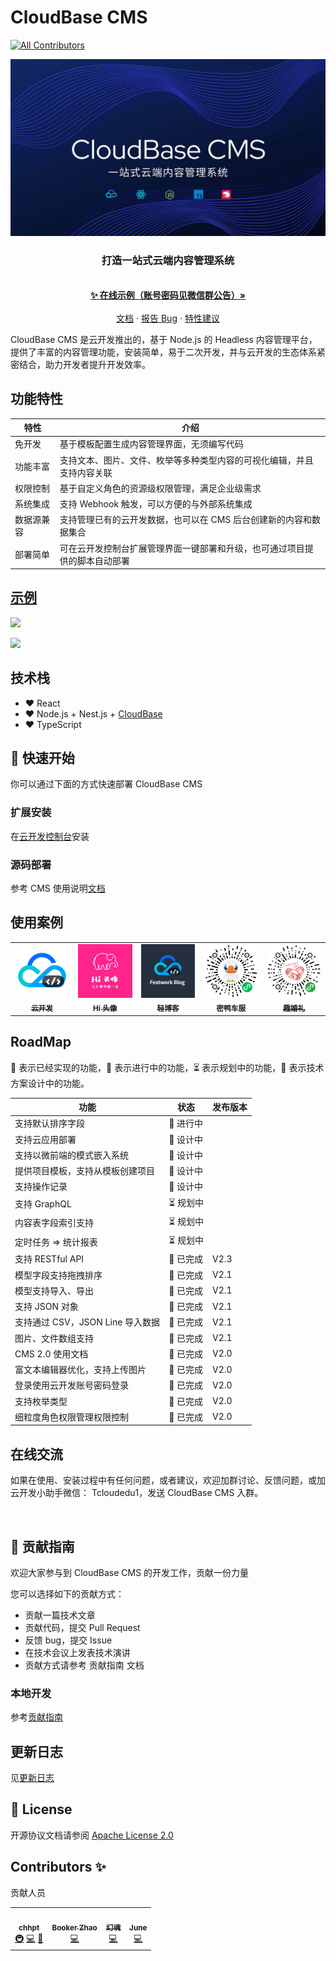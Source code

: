 # CloudBase CMS

<!-- ALL-CONTRIBUTORS-BADGE:START - Do not remove or modify this section -->

[![All Contributors](https://img.shields.io/badge/all_contributors-4-orange.svg?style=flat-square)](#contributors-)

<!-- ALL-CONTRIBUTORS-BADGE:END -->

<p align="center">
  <img src="./docs/assets/banner.jpg" alt="Logo">
  <h3 align="center">
    打造一站式云端内容管理系统
  </h3>
  <p align="center">
    <br />
    <a href="https://cms-demo-1252710547.tcloudbaseapp.com">
      <strong>✨ 在线示例（账号密码见微信群公告）»</strong>
    </a>
    <br />
    <br />
    <a href="https://docs.cloudbase.net/cms/intro.html" target="_blank">文档</a>
    ·
    <a href="https://github.com/TencentCloudBase/cloudbase-extension-cms/issues">报告 Bug</a>
    ·
    <a href="https://github.com/TencentCloudBase/cloudbase-extension-cms/issues">特性建议</a>
  </p>
</p>

CloudBase CMS 是云开发推出的，基于 Node.js 的 Headless 内容管理平台，提供了丰富的内容管理功能，安装简单，易于二次开发，并与云开发的生态体系紧密结合，助力开发者提升开发效率。

## 功能特性

| 特性       | 介绍                                                                       |
| ---------- | -------------------------------------------------------------------------- |
| 免开发     | 基于模板配置生成内容管理界面，无须编写代码                                 |
| 功能丰富   | 支持文本、图片、文件、枚举等多种类型内容的可视化编辑，并且支持内容关联     |
| 权限控制   | 基于自定义角色的资源级权限管理，满足企业级需求                             |
| 系统集成   | 支持 Webhook 触发，可以方便的与外部系统集成                                |
| 数据源兼容 | 支持管理已有的云开发数据，也可以在 CMS 后台创建新的内容和数据集合          |
| 部署简单   | 可在云开发控制台扩展管理界面一键部署和升级，也可通过项目提供的脚本自动部署 |

## [示例](https://cms-demo-1252710547.tcloudbaseapp.com)

![](https://main.qcloudimg.com/raw/9fde303ac81a3d3028552f73337726ee.png)

![](https://main.qcloudimg.com/raw/feb1a82b40ab99dd131add674c82fd2d.png)

## 技术栈

- ❤️ React
- ❤️ Node.js + Nest.js + [CloudBase](https://cloudbase.net)
- ❤️ TypeScript

## 🚀 快速开始

你可以通过下面的方式快速部署 CloudBase CMS

### 扩展安装

在[云开发控制台](https://console.cloud.tencent.com/tcb/extensions/index)安装

### 源码部署

参考 CMS 使用说明[文档](https://docs.cloudbase.net/cms/install/source.html)

## 使用案例

<table>
  <tr>
    <td align="center"><a href="https://cloudbase.net">
      <img src="./docs/examples/cloudbase.png" width="100px;" alt=""/>
      <br /><sub><b>云开发</b></sub></a>
    </td>
    <td align="center">
      <a href="https://face.xiaoxili.com/">
      <img src="./docs/examples/hi-avatar.jpg" width="100px;" alt=""/><br />
      <sub><b>Hi 头像</b></sub>
    </a>
    </td>
    <td align="center"><a href="https://featwork.com/blog">
      <img src="./docs/examples/featblog.png" width="100px;" alt=""/>
      <br /><sub><b>轻博客</b></sub></a>
    </td>
    <td align="center">
      <img src="./docs/examples/yami.png" width="100px;" alt=""/>
      <br /><sub><b>密鸭车服</b></sub>
    </td>
    <td align="center"><a href="https://github.com/wforguo/wedding-app">
      <img src="./docs/examples/wedding-app.jpeg" width="100px;" alt=""/>
      <br /><sub><b>趣婚礼</b></sub></a>
    </td>
  </tr>
</table>

## RoadMap

🚀 表示已经实现的功能，👷 表示进行中的功能，⏳ 表示规划中的功能，🏹 表示技术方案设计中的功能。

| 功能                             | 状态      | 发布版本 |
| -------------------------------- | --------- | -------- |
| 支持默认排序字段                 | 👷 进行中 |          |
| 支持云应用部署                   | 🏹 设计中 |          |
| 支持以微前端的模式嵌入系统       | 🏹 设计中 |          |
| 提供项目模板，支持从模板创建项目 | 🏹 设计中 |          |
| 支持操作记录                     | 🏹 设计中 |          |
| 支持 GraphQL                     | ⏳ 规划中 |          |
| 内容表字段索引支持               | ⏳ 规划中 |          |
| 定时任务 ⇒ 统计报表              | ⏳ 规划中 |          |
| 支持 RESTful API                 | 🚀 已完成 | V2.3     |
| 模型字段支持拖拽排序             | 🚀 已完成 | V2.1     |
| 模型支持导入、导出               | 🚀 已完成 | V2.1     |
| 支持 JSON 对象                   | 🚀 已完成 | V2.1     |
| 支持通过 CSV，JSON Line 导入数据 | 🚀 已完成 | V2.1     |
| 图片、文件数组支持               | 🚀 已完成 | V2.1     |
| CMS 2.0 使用文档                 | 🚀 已完成 | V2.0     |
| 富文本编辑器优化，支持上传图片   | 🚀 已完成 | V2.0     |
| 登录使用云开发账号密码登录       | 🚀 已完成 | V2.0     |
| 支持枚举类型                     | 🚀 已完成 | V2.0     |
| 细粒度角色权限管理权限控制       | 🚀 已完成 | V2.0     |

## 在线交流

如果在使用、安装过程中有任何问题，或者建议，欢迎加群讨论、反馈问题，或加云开发小助手微信： Tcloudedu1，发送 CloudBase CMS 入群。

<div align="center">
  <img src="https://main.qcloudimg.com/raw/84884ed405375ce80cd6cd6ae35939d4.jpg" height="300px" alt=""/>
  <img src="https://main.qcloudimg.com/raw/a07b103a276b42fa727102e66c54f787.jpg" height="300px" alt=""/>
</div>

## 🤝 贡献指南

欢迎大家参与到 CloudBase CMS 的开发工作，贡献一份力量

您可以选择如下的贡献方式：

- 贡献一篇技术文章
- 贡献代码，提交 Pull Request
- 反馈 bug，提交 Issue
- 在技术会议上发表技术演讲
- 贡献方式请参考 贡献指南 文档

### 本地开发

参考[贡献指南](./CONTRIBUTING.md)

## 更新日志

见[更新日志](./CHANGELOG.md)

## 📝 License

开源协议文档请参阅 [Apache License 2.0](./LICENSE)

## Contributors ✨

贡献人员

<!-- ALL-CONTRIBUTORS-LIST:START - Do not remove or modify this section -->
<!-- prettier-ignore-start -->
<!-- markdownlint-disable -->
<table>
  <tr>
    <td align="center"><a href="https://github.com/chhpt"><img src="https://avatars2.githubusercontent.com/u/19288423?v=4" width="100px;" alt=""/><br /><sub><b>chhpt</b></sub></a><br /><a href="#infra-chhpt" title="Infrastructure (Hosting, Build-Tools, etc)">🚇</a> <a href="https://github.com/TencentCloudBase/cloudbase-extension-cms/commits?author=chhpt" title="Code">💻</a> <a href="https://github.com/TencentCloudBase/cloudbase-extension-cms/commits?author=chhpt" title="Documentation">📖</a></td>
    <td align="center"><a href="https://github.com/binggg"><img src="https://avatars2.githubusercontent.com/u/7686861?v=4" width="100px;" alt=""/><br /><sub><b>Booker Zhao</b></sub></a><br /><a href="https://github.com/TencentCloudBase/cloudbase-framework/commits?author=binggg" title="Code">💻</a></td>
    <td align="center"><a href="https://www.zzkai.com"><img src="https://avatars0.githubusercontent.com/u/7334950?v=4" width="100px;" alt=""/><br /><sub><b>幻魂</b></sub></a><br /><a href="https://github.com/TencentCloudBase/cloudbase-extension-cms/commits?author=fantasticsoul" title="Code">💻</a></td>
    <td align="center"><a href="https://github.com/geeeeeeeeeek"><img src="https://avatars0.githubusercontent.com/u/9697715?v=4" width="100px;" alt=""/><br /><sub><b>June</b></sub></a><br /><a href="https://github.com/TencentCloudBase/cloudbase-extension-cms/commits?author=geeeeeeeeeek" title="Code">💻</a></td>
  </tr>
</table>

<!-- markdownlint-enable -->
<!-- prettier-ignore-end -->

<!-- ALL-CONTRIBUTORS-LIST:END -->
